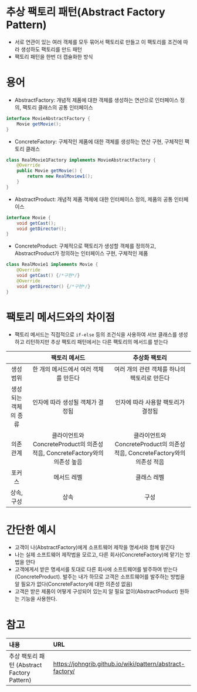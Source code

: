 
# 추상 팩토리 패턴(Abstract Factory Pattern)

- 서로 연관이 있는 여러 객체를 모두 묶어서 팩토리로 만들고 이 팩토리를 조건에 따라 생성하도 팩토리를 만드 패턴
- 팩토리 패턴을 한번 더 캡슐화한 방식

# 용어
-   AbstractFactory: 개념적 제품에 대한 객체를 생성하는 연산으로 인터페이스 정의, 팩토리 클래스의 공통 인터페이스
```java
interface MovieAbstractFactory {
	Movie getMovie();
}
```
-   ConcreteFactory: 구체적인 제품에 대한 객체를 생성하는 연산 구현, 구체적인 팩토리 클래스
```java
class RealMovie1Factory implements MovieAbstractFactory {
	@Override
	public Movie getMovie() {
		return new RealMoview1();
	}
}
```
-   AbstractProduct: 개념적 제품 객체에 대한 인터페이스 정의, 제품의 공통 인터페이스
```java
interface Movie {
	void getCast();
	void getDirector();
}
```
-   ConcreteProduct: 구체적으로 팩토리가 생성할 객체를 정의하고, AbstractProduct가 정의하는 인터페이스 구현, 구체적인 제품
```java
class RealMovie1 implements Movie {
	@Override
	void getCast() {/*구현*/}
	@Override
	void getDirector() {/*구현*/}
}
```


# 팩토리 메서드와의 차이점

- 팩토리 메서드는 직접적으로 `if-else` 등의 조건식을 사용하여 서브 클래스를 생성하고 리턴하지만 추상 팩토리 패턴에서는 다른 팩토리의 메서드를 받는다
 
|      |팩토리 메서드|추상화 팩토리|
|:---:|:---:|:---:|
|생성 범위|한 개의 메서드에서 여러 객체를 만든다|여러 개의 관련 객체를 하나의 팩토리로 만든다|
|생성되는 객체의 종류|인자에 따라 생성될 객체가 결정됨|인자에 따라 사용할 팩토리가 결정됨|
|의존관계|클라이언트와 ConcreteProduct의 의존성 적음, ConcreteFactory와의 의존성 높음|클라이언트와 ConcreteProduct의 의존성 적음, ConcreteFactory와의 의존성 적음|
|포커스|메서드 레벨|클래스 레벨|
|상속, 구성|상속|구성|

# 간단한 예시
- 고객이 나(AbstractFactory)에게 소프트웨어 제작을 명세서와 함께 맡긴다
- 나는 실제 소프트웨어 제작법을 모르고, 다른 회사(ConcreteFactory)에 맡기는 방법을 안다
- 고객에게서 받은 명세서를 토대로 다른 회사에 소프트웨어를 발주하여 받는다(ConcreteProduct). 발주는 내가 하므로 고객은 소프트웨어를 발주하는 방법을 알 필요가 없다(ConcreteFactory에 대한 의존성 없음)
- 고객은 받은 제품이 어떻게 구성되어 있는지 알 필요 없이(AbstractProduct) 원하는 기능을 사용한다.

# 참고

|내용|URL|
|:---|:---|
|추상 팩토리 패턴 (Abstract Factory Pattern)|https://johngrib.github.io/wiki/pattern/abstract-factory/|
